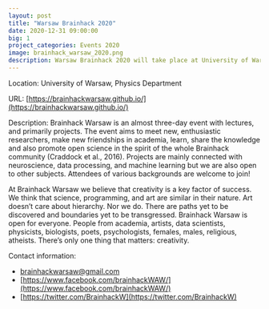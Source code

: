 ```yaml
---
layout: post
title: "Warsaw Brainhack 2020"
date: 2020-12-31 09:00:00
big: 1
project_categories: Events 2020
image: brainhack_warsaw_2020.png
description: Warsaw Brainhack 2020 will take place at University of Warsaw. The event is expected to run at a yet unspecified date during 2020, the necessary announcement will be made in the future. 
---
```


Location: University of Warsaw, Physics Department

URL: [https://brainhackwarsaw.github.io/](https://brainhackwarsaw.github.io/)

Description: Brainhack Warsaw is an almost three-day event with lectures, and primarily projects. The event aims to meet new, enthusiastic researchers, make new friendships in academia, learn, share the knowledge and also promote open science in the spirit of the whole Brainhack community (Craddock et al., 2016). Projects are mainly connected with neuroscience, data processing, and machine learning but we are also open to other subjects. Attendees of various backgrounds are welcome to join!

At Brainhack Warsaw we believe that creativity is a key factor of success. We think that science, programming, and art are similar in their nature. Art doesn’t care about hierarchy. Nor we do. There are paths yet to be discovered and boundaries yet to be transgressed. Brainhack Warsaw is open for everyone. People from academia, artists, data scientists, physicists, biologists, poets, psychologists, females, males, religious, atheists. There’s only one thing that matters: creativity.

Contact information: 
* brainhackwarsaw@gmail.com
* [https://www.facebook.com/brainhackWAW/](https://www.facebook.com/brainhackWAW/)
* [https://twitter.com/BrainhackW](https://twitter.com/BrainhackW)
